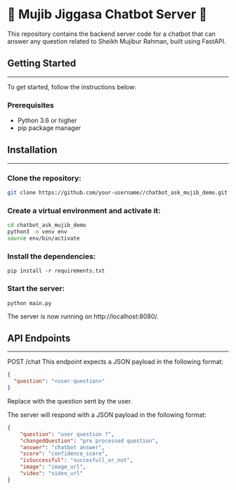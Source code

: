 # 🧪 Mujib Jiggasa Chatbot Server 🧠 
This repository contains the backend server code for a chatbot that can answer any question related to Sheikh Mujibur Rahman, built using FastAPI.



## Getting Started
<hr>
To get started, follow the instructions below:

### Prerequisites
- Python 3.6 or higher
- pip package manager

## Installation
<hr>

### Clone the repository:

```bash
git clone https://github.com/your-username//chatbot_ask_mujib_demo.git
```

### Create a virtual environment and activate it:

```bash
cd chatbot_ask_mujib_demo
python3 -m venv env
source env/bin/activate 
```
### Install the dependencies:

```pip install -r requirements.txt```



### Start the server:

```python main.py```

The server is now running on http://localhost:8080/.

## API Endpoints
<hr>
POST /chat
This endpoint expects a JSON payload in the following format:

```json
{
  "question": "<user-question>"
}
```

Replace <user-question> with the question sent by the user.

The server will respond with a JSON payload in the following format:

```json
{
    "question": "user question ?",
    "changedQuestion": "pre processed question",
    "answer": "chatbot answer",
    "score": "confidence_score",
    "isSuccessful": "succesfull_or_not",
    "image": "image_url",
    "video": "video_url"
}

```
